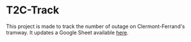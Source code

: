 # T2C-Track
 
This project is made to track the number of outage on Clermont-Ferrand's tramway.
It updates a Google Sheet available [here](https://docs.google.com/spreadsheets/d/1d0Mc22RcjbYI5VgLzeVBMAymVVrbhQRXqmE-RR9auj8/edit?usp=sharing).
